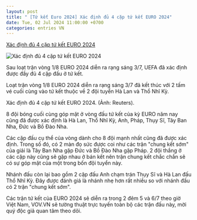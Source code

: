 ```yaml
---
layout: post
title: " [Tứ kết Euro 2024] Xác định đủ 4 cặp tứ kết EURO 2024"
date: Tue, 02 Jul 2024 11:00:00 +0700
categories: entries VN
---
```

[Xác định đủ 4 cặp tứ kết EURO 2024](https://vov.vn/the-thao/xac-dinh-du-4-cap-tu-ket-euro-2024-post1105384.vov)

![Xác định đủ 4 cặp tứ kết EURO 2024](https://vov-media.emitech.vn/sites/default/files/styles/og_image/public/2024-07/Nico.JPG.jpg?v=1719970230)

Sau loạt trận vòng 1/8 EURO 2024 diễn ra rạng sáng 3/7, UEFA đã xác định được đầy đủ 4 cặp đấu ở tứ kết.

Loạt trận vòng 1/8 EURO 2024 diễn ra rạng sáng 3/7 đã kết thúc với 2 tấm vé cuối cùng vào tứ kết thuộc về 2 đội tuyển Hà Lan và Thổ Nhĩ Kỳ.

Xác định đủ 4 cặp tứ kết EURO 2024. (Ảnh: Reuters).

8 đội bóng cuối cùng góp mặt ở vòng đấu tứ kết của kỳ EURO năm nay cũng đã được xác định là Hà Lan, Thổ Nhĩ Kỳ, Anh, Pháp, Thụy Sĩ, Tây Ban Nha, Đức và Bồ Đào Nha.

Các cặp đấu cụ thể của vòng dành cho 8 đội mạnh nhất cũng đã được xác định. Trong số đó, có 2 màn đọ sức được coi như các trận "chung kết sớm" của giải là Tây Ban Nha gặp Đức và Bồ Đào Nha gặp Pháp. 2 đội thắng ở các cặp này cũng sẽ gặp nhau ở bán kết nên trận chung kết chắc chắn sẽ có sự góp mặt của một trong bốn đội tuyển này.

Nhánh đấu còn lại bao gồm 2 cặp đấu Anh chạm trán Thụy Sĩ và Hà Lan đấu Thổ Nhĩ Kỳ. Đây được đánh giá là nhánh nhẹ hơn rất nhiều so với nhánh đấu có 2 trận "chung kết sớm".

Các trận tứ kết của EURO 2024 sẽ diễn ra trong 2 đêm 5 và 6/7 theo giờ Việt Nam, VOV.VN sẽ tường thuật trực tuyến toàn bộ các trận đấu này, mời quý độc giả quan tâm theo dõi.

